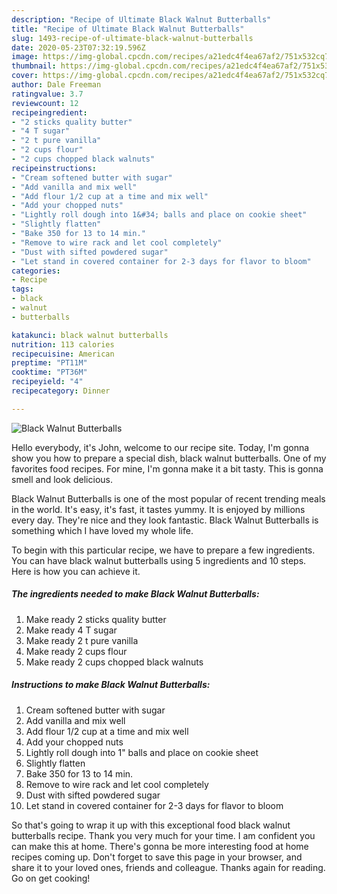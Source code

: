 ```yaml
---
description: "Recipe of Ultimate Black Walnut Butterballs"
title: "Recipe of Ultimate Black Walnut Butterballs"
slug: 1493-recipe-of-ultimate-black-walnut-butterballs
date: 2020-05-23T07:32:19.596Z
image: https://img-global.cpcdn.com/recipes/a21edc4f4ea67af2/751x532cq70/black-walnut-butterballs-recipe-main-photo.jpg
thumbnail: https://img-global.cpcdn.com/recipes/a21edc4f4ea67af2/751x532cq70/black-walnut-butterballs-recipe-main-photo.jpg
cover: https://img-global.cpcdn.com/recipes/a21edc4f4ea67af2/751x532cq70/black-walnut-butterballs-recipe-main-photo.jpg
author: Dale Freeman
ratingvalue: 3.7
reviewcount: 12
recipeingredient:
- "2 sticks quality butter"
- "4 T sugar"
- "2 t pure vanilla"
- "2 cups flour"
- "2 cups chopped black walnuts"
recipeinstructions:
- "Cream softened butter with sugar"
- "Add vanilla and mix well"
- "Add flour 1/2 cup at a time and mix well"
- "Add your chopped nuts"
- "Lightly roll dough into 1&#34; balls and place on cookie sheet"
- "Slightly flatten"
- "Bake 350 for 13 to 14 min."
- "Remove to wire rack and let cool completely"
- "Dust with sifted powdered sugar"
- "Let stand in covered container for 2-3 days for flavor to bloom"
categories:
- Recipe
tags:
- black
- walnut
- butterballs

katakunci: black walnut butterballs 
nutrition: 113 calories
recipecuisine: American
preptime: "PT11M"
cooktime: "PT36M"
recipeyield: "4"
recipecategory: Dinner

---
```



![Black Walnut Butterballs](https://img-global.cpcdn.com/recipes/a21edc4f4ea67af2/751x532cq70/black-walnut-butterballs-recipe-main-photo.jpg)

Hello everybody, it's John, welcome to our recipe site. Today, I'm gonna show you how to prepare a special dish, black walnut butterballs. One of my favorites food recipes. For mine, I'm gonna make it a bit tasty. This is gonna smell and look delicious.



Black Walnut Butterballs is one of the most popular of recent trending meals in the world. It's easy, it's fast, it tastes yummy. It is enjoyed by millions every day. They're nice and they look fantastic. Black Walnut Butterballs is something which I have loved my whole life.


To begin with this particular recipe, we have to prepare a few ingredients. You can have black walnut butterballs using 5 ingredients and 10 steps. Here is how you can achieve it.

<!--inarticleads1-->

##### The ingredients needed to make Black Walnut Butterballs:

1. Make ready 2 sticks quality butter
1. Make ready 4 T sugar
1. Make ready 2 t pure vanilla
1. Make ready 2 cups flour
1. Make ready 2 cups chopped black walnuts




<!--inarticleads2-->

##### Instructions to make Black Walnut Butterballs:

1. Cream softened butter with sugar
1. Add vanilla and mix well
1. Add flour 1/2 cup at a time and mix well
1. Add your chopped nuts
1. Lightly roll dough into 1&#34; balls and place on cookie sheet
1. Slightly flatten
1. Bake 350 for 13 to 14 min.
1. Remove to wire rack and let cool completely
1. Dust with sifted powdered sugar
1. Let stand in covered container for 2-3 days for flavor to bloom




So that's going to wrap it up with this exceptional food black walnut butterballs recipe. Thank you very much for your time. I am confident you can make this at home. There's gonna be more interesting food at home recipes coming up. Don't forget to save this page in your browser, and share it to your loved ones, friends and colleague. Thanks again for reading. Go on get cooking!
